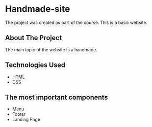 # Handmade-site
The project was created as part of the course. This is a basic website.

## About The Project
The main topic of the website is a handmade. 

## Technologies Used
* HTML
* CSS

## The most important components
* Menu
* Footer
* Landing Page
